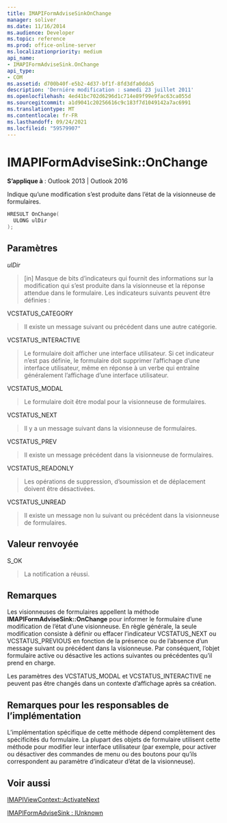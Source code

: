 ```yaml
---
title: IMAPIFormAdviseSinkOnChange
manager: soliver
ms.date: 11/16/2014
ms.audience: Developer
ms.topic: reference
ms.prod: office-online-server
ms.localizationpriority: medium
api_name:
- IMAPIFormAdviseSink.OnChange
api_type:
- COM
ms.assetid: d700b40f-e5b2-4d37-bf1f-8fd3dfa0dda5
description: 'Derniére modification : samedi 23 juillet 2011'
ms.openlocfilehash: 4ed41bc702d6296d1c714e89f99e9fac63ca055d
ms.sourcegitcommit: a1d9041c20256616c9c183f7d1049142a7ac6991
ms.translationtype: MT
ms.contentlocale: fr-FR
ms.lasthandoff: 09/24/2021
ms.locfileid: "59579907"
---
```

# <a name="imapiformadvisesinkonchange"></a>IMAPIFormAdviseSink::OnChange

  
  
**S’applique à** : Outlook 2013 | Outlook 2016 
  
Indique qu’une modification s’est produite dans l’état de la visionneuse de formulaires. 
  
```cpp
HRESULT OnChange(
  ULONG ulDir
);
```

## <a name="parameters"></a>Paramètres

 _ulDir_
  
> [in] Masque de bits d’indicateurs qui fournit des informations sur la modification qui s’est produite dans la visionneuse et la réponse attendue dans le formulaire. Les indicateurs suivants peuvent être définies :
    
VCSTATUS_CATEGORY 
  
> Il existe un message suivant ou précédent dans une autre catégorie. 
    
VCSTATUS_INTERACTIVE 
  
> Le formulaire doit afficher une interface utilisateur. Si cet indicateur n’est pas définie, le formulaire doit supprimer l’affichage d’une interface utilisateur, même en réponse à un verbe qui entraîne généralement l’affichage d’une interface utilisateur. 
    
VCSTATUS_MODAL 
  
> Le formulaire doit être modal pour la visionneuse de formulaires. 
    
VCSTATUS_NEXT 
  
> Il y a un message suivant dans la visionneuse de formulaires. 
    
VCSTATUS_PREV 
  
> Il existe un message précédent dans la visionneuse de formulaires. 
    
VCSTATUS_READONLY 
  
> Les opérations de suppression, d’soumission et de déplacement doivent être désactivées. 
    
VCSTATUS_UNREAD 
  
> Il existe un message non lu suivant ou précédent dans la visionneuse de formulaires.
    
## <a name="return-value"></a>Valeur renvoyée

S_OK 
  
> La notification a réussi.
    
## <a name="remarks"></a>Remarques

Les visionneuses de formulaires appellent la méthode **IMAPIFormAdviseSink::OnChange** pour informer le formulaire d’une modification de l’état d’une visionneuse. En règle générale, la seule modification consiste à définir ou effacer l’indicateur VCSTATUS_NEXT ou VCSTATUS_PREVIOUS en fonction de la présence ou de l’absence d’un message suivant ou précédent dans la visionneuse. Par conséquent, l’objet formulaire active ou désactive les actions suivantes ou précédentes qu’il prend en charge. 
  
Les paramètres des VCSTATUS_MODAL et VCSTATUS_INTERACTIVE ne peuvent pas être changés dans un contexte d’affichage après sa création.
  
## <a name="notes-to-implementers"></a>Remarques pour les responsables de l’implémentation

L’implémentation spécifique de cette méthode dépend complètement des spécificités du formulaire. La plupart des objets de formulaire utilisent cette méthode pour modifier leur interface utilisateur (par exemple, pour activer ou désactiver des commandes de menu ou des boutons pour qu’ils correspondent au paramètre d’indicateur d’état de la visionneuse).
  
## <a name="see-also"></a>Voir aussi



[IMAPIViewContext::ActivateNext](imapiviewcontext-activatenext.md)
  
[IMAPIFormAdviseSink : IUnknown](imapiformadvisesinkiunknown.md)

